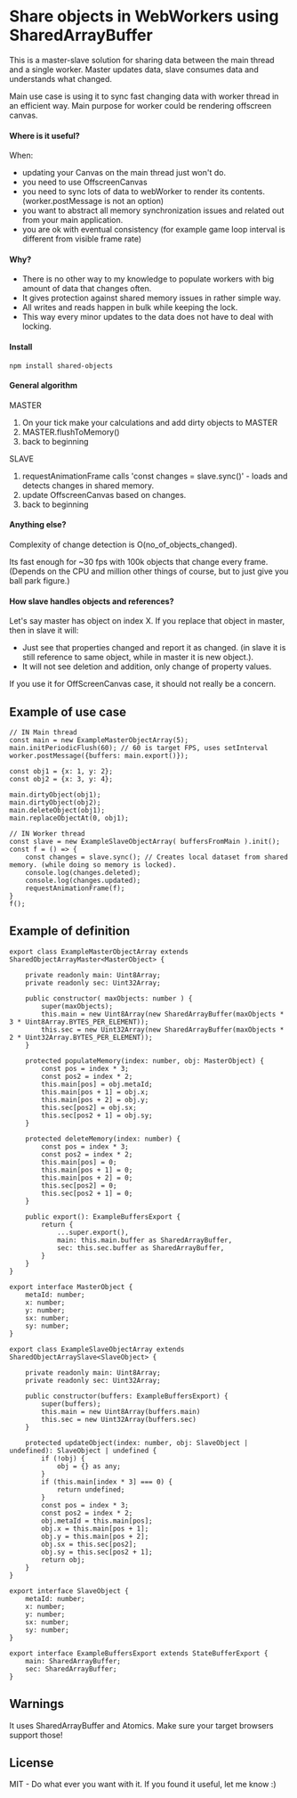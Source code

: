 # Share objects in WebWorkers using SharedArrayBuffer

This is a master-slave solution for sharing data between the main thread and a single worker.
Master updates data, slave consumes data and understands what changed.

Main use case is using it to sync fast changing data with worker thread in an efficient way. Main purpose for 
worker could be rendering offscreen canvas.

#### Where is it useful?
When:
* updating your Canvas on the main thread just won't do.
* you need to use OffscreenCanvas 
* you need to sync lots of data to webWorker to render its contents. (worker.postMessage is not an option)
* you want to abstract all memory synchronization issues and related out from your main application.
* you are ok with eventual consistency (for example game loop interval is different from visible frame rate)

#### Why?
* There is no other way to my knowledge to populate workers with big amount of data that changes often.
* It gives protection against shared memory issues in rather simple way. 
* All writes and reads happen in bulk while keeping the lock. 
* This way every minor updates to the data does not have to deal with locking.

#### Install
```
npm install shared-objects
```

#### General algorithm
MASTER
1) On your tick make your calculations and add dirty objects to MASTER
2) MASTER.flushToMemory()
3) back to beginning

SLAVE
1) requestAnimationFrame calls 'const changes = slave.sync()' - loads and detects changes in shared memory.
2) update OffscreenCanvas based on changes.
3) back to beginning

#### Anything else?
Complexity of change detection is O(no_of_objects_changed).

Its fast enough for ~30 fps with 100k objects that change every frame. 
(Depends on the CPU and million other things of course, but to just give you ball park figure.)

#### How slave handles objects and references?
Let's say master has object on index X. If you replace that object in master, then in slave it will:
* Just see that properties changed and report it as changed. (in slave it is still reference to same object, while in master it is new object.).
* It will not see deletion and addition, only change of property values.

If you use it for OffScreenCanvas case, it should not really be a concern.

## Example of use case
```
// IN Main thread
const main = new ExampleMasterObjectArray(5);
main.initPeriodicFlush(60); // 60 is target FPS, uses setInterval
worker.postMessage({buffers: main.export()});

const obj1 = {x: 1, y: 2};
const obj2 = {x: 3, y: 4};

main.dirtyObject(obj1);
main.dirtyObject(obj2);
main.deleteObject(obj1);
main.replaceObjectAt(0, obj1);

// IN Worker thread
const slave = new ExampleSlaveObjectArray( buffersFromMain ).init();
const f = () => {
    const changes = slave.sync(); // Creates local dataset from shared memory. (while doing so memory is locked).
    console.log(changes.deleted);
    console.log(changes.updated);
    requestAnimationFrame(f);
}
f();
```

## Example of definition
```
export class ExampleMasterObjectArray extends SharedObjectArrayMaster<MasterObject> {

    private readonly main: Uint8Array;
    private readonly sec: Uint32Array;

    public constructor( maxObjects: number ) {
        super(maxObjects);
        this.main = new Uint8Array(new SharedArrayBuffer(maxObjects * 3 * Uint8Array.BYTES_PER_ELEMENT));
        this.sec = new Uint32Array(new SharedArrayBuffer(maxObjects * 2 * Uint32Array.BYTES_PER_ELEMENT));
    }

    protected populateMemory(index: number, obj: MasterObject) {
        const pos = index * 3;
        const pos2 = index * 2;
        this.main[pos] = obj.metaId;
        this.main[pos + 1] = obj.x;
        this.main[pos + 2] = obj.y;
        this.sec[pos2] = obj.sx;
        this.sec[pos2 + 1] = obj.sy;
    }

    protected deleteMemory(index: number) {
        const pos = index * 3;
        const pos2 = index * 2;
        this.main[pos] = 0;
        this.main[pos + 1] = 0;
        this.main[pos + 2] = 0;
        this.sec[pos2] = 0;
        this.sec[pos2 + 1] = 0;
    }

    public export(): ExampleBuffersExport {
        return {
            ...super.export(),
            main: this.main.buffer as SharedArrayBuffer,
            sec: this.sec.buffer as SharedArrayBuffer,
        }
    }
}

export interface MasterObject {
    metaId: number;
    x: number;
    y: number;
    sx: number;
    sy: number;
}

export class ExampleSlaveObjectArray extends SharedObjectArraySlave<SlaveObject> {

    private readonly main: Uint8Array;
    private readonly sec: Uint32Array;

    public constructor(buffers: ExampleBuffersExport) {
        super(buffers);
        this.main = new Uint8Array(buffers.main)
        this.sec = new Uint32Array(buffers.sec)
    }

    protected updateObject(index: number, obj: SlaveObject | undefined): SlaveObject | undefined {
        if (!obj) {
            obj = {} as any;
        }
        if (this.main[index * 3] === 0) {
            return undefined;
        }
        const pos = index * 3;
        const pos2 = index * 2;
        obj.metaId = this.main[pos];
        obj.x = this.main[pos + 1];
        obj.y = this.main[pos + 2];
        obj.sx = this.sec[pos2];
        obj.sy = this.sec[pos2 + 1];
        return obj;
    }
}

export interface SlaveObject {
    metaId: number;
    x: number;
    y: number;
    sx: number;
    sy: number;
}

export interface ExampleBuffersExport extends StateBufferExport {
    main: SharedArrayBuffer;
    sec: SharedArrayBuffer;
}
```

## Warnings
It uses SharedArrayBuffer and Atomics. Make sure your target browsers support those!

## License
MIT - Do what ever you want with it. If you found it useful, let me know :)
